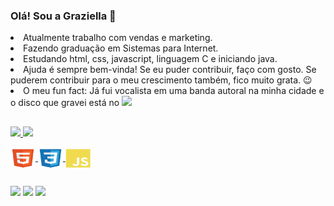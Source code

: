 ### Olá! Sou a Graziella 👋

<li>Atualmente trabalho com vendas e marketing.</li>
<li>Fazendo graduação em Sistemas para Internet.</li>
<li>Estudando html, css, javascript, linguagem C e iniciando java.</li>
<li>Ajuda é sempre bem-vinda! Se eu puder contribuir, faço com gosto. Se puderem contribuir para o meu crescimento também, fico muito grata. 😉 </li>
<li>O meu fun fact: Já fui vocalista em uma banda autoral na minha cidade e o disco que gravei está no  <a href="https://open.spotify.com/album/2hMLuowXlwUP0Ulhe5PU5c" target="_blank"> <img src="https://img.shields.io/badge/Spotify-1ED760?&style=for-the-badge&logo=spotify&logoColor=white" target="_blank"></a></li>

##

 <div>
  <a href="https://github.com/graziellarodrigues">
  <img height="170em" src="https://github-readme-stats.vercel.app/api?username=graziellarodrigues&show_icons=true&theme=buefy&include_all_commits=true&count_private=true"/>
  <img height="170em" src="https://github-readme-stats.vercel.app/api/top-langs/?username=graziellarodrigues&layout=compact&langs_count=7&theme=buefy"/>
</div>
<div style="display: inline_block"><br>
  <img align="center" alt="Grazi-HTML" height="30" width="40" src="https://raw.githubusercontent.com/devicons/devicon/master/icons/html5/html5-original.svg">
  <img align="center" alt="Grazi-CSS" height="30" width="40" src="https://raw.githubusercontent.com/devicons/devicon/master/icons/css3/css3-original.svg">
  <img align="center" alt="Grazi-Js" height="30" width="40" src="https://raw.githubusercontent.com/devicons/devicon/master/icons/javascript/javascript-plain.svg">
  </div>
  
  ##
 
<div> 
  <a href="https://instagram.com/grazimr" target="_blank"><img src="https://img.shields.io/badge/-Instagram-%23E4405F?style=for-the-badge&logo=instagram&logoColor=white" target="_blank"></a>
 	<a href = "mailto:graziellademr@gmail.com"><img src="https://img.shields.io/badge/-Gmail-%23333?style=for-the-badge&logo=gmail&logoColor=white" target="_blank"></a>
  <a href="https://www.linkedin.com/in/graziellamrodrigues/" target="_blank"><img src="https://img.shields.io/badge/-LinkedIn-%230077B5?style=for-the-badge&logo=linkedin&logoColor=white" target="_blank"></a> 
  </div>
